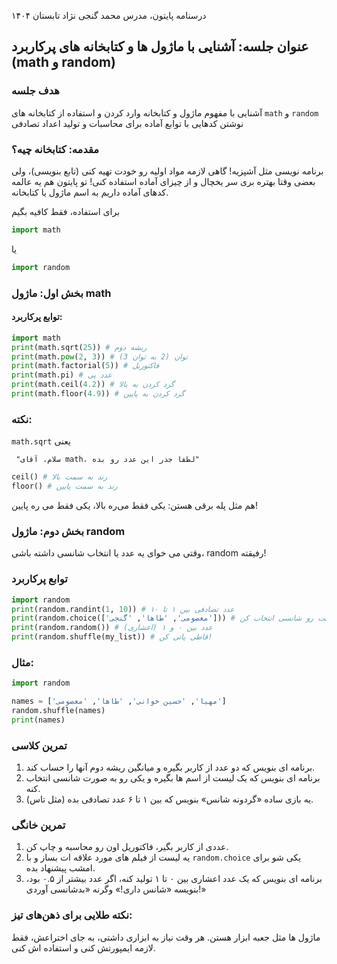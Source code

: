 درسنامه پایتون، مدرس محمد گنجی نژاد تابستان ۱۴۰۴

## عنوان جلسه: آشنایی با ماژول‌ ها و کتابخانه‌ های پرکاربرد (math و random)

### هدف جلسه
آشنایی با مفهوم ماژول و کتابخانه
وارد کردن و استفاده از کتابخانه ‌های `math` و `random`
نوشتن کدهایی با توابع آماده برای محاسبات و تولید اعداد تصادفی

### مقدمه: کتابخانه چیه؟

برنامه ‌نویسی مثل آشپزیه! گاهی لازمه مواد اولیه رو خودت تهیه کنی (تابع بنویسی)، ولی بعضی وقتا بهتره بری سر یخچال و از چیزای آماده استفاده کنی!
تو پایتون هم یه عالمه کدهای آماده داریم به اسم ماژول یا کتابخانه.

برای استفاده، فقط کافیه بگیم

```python
import math
``` 
یا
```python
import random
```

### بخش اول: ماژول math
#### توابع پرکاربرد:

```python
import math 
print(math.sqrt(25)) # ریشه دوم 
print(math.pow(2, 3)) # توان (2 به توان 3) 
print(math.factorial(5)) # فاکتوریل 
print(math.pi) # عدد پی 
print(math.ceil(4.2)) # گرد کردن به بالا 
print(math.floor(4.9)) # گرد کردن به پایین 
```

### نکته:
`math.sqrt` یعنی
```
 "سلام، آقای math، لطفاً جذر این عدد رو بده"
```

```python
ceil() # رند به سمت بالا
floor() # رند به سمت پایین
```

هم مثل پله‌ برقی هستن: یکی فقط می‌ره بالا، یکی فقط می ‌ره پایین!

### بخش دوم: ماژول random

وقتی می‌ خوای یه عدد یا انتخاب شانسی داشته باشی، random رفیقته!

### توابع پرکاربرد

```python
import random 
print(random.randint(1, 10)) # عدد تصادفی بین ۱ تا ۱۰ 
print(random.choice(['معصومی', 'طاها', 'گنجی'])) # یکی از لیست رو شانسی انتخاب کن 
print(random.random()) # عدد بین ۰ و ۱ (اعشاری) 
print(random.shuffle(my_list)) # قاطی‌ پاتی کن! 
```

### مثال:

```python
import random

names = ['مهیا', 'حسین خوانی', 'طاها', 'معصومی'] 
random.shuffle(names) 
print(names) 
```
### تمرین کلاسی
1. برنامه ‌ای بنویس که دو عدد از کاربر بگیره و میانگین ریشه دوم آنها را حساب کند.
2. برنامه ‌ای بنویس که یک لیست از اسم‌ ها بگیره و یکی رو به صورت شانسی انتخاب کنه.
3. یه بازی ساده «گردونه شانس» بنویس که بین ۱ تا ۶ عدد تصادفی بده (مثل تاس).

### تمرین خانگی

1. عددی از کاربر بگیر، فاکتوریل اون رو محاسبه و چاپ کن.
2. یه لیست از فیلم‌ های مورد علاقه ‌ات بساز و با `random.choice` یکی ‌شو برای امشب پیشنهاد بده.
3. برنامه ‌ای بنویس که یک عدد اعشاری بین ۰ تا ۱ تولید کنه، اگر عدد بیشتر از ۰.۵ بود، بنویسه «شانس داری!» وگرنه «بدشانسی آوردی!»

### نکته طلایی برای ذهن‌های تیز:
ماژول ‌ها مثل جعبه ابزار هستن. هر وقت نیاز به ابزاری داشتی، به جای اختراعش، فقط لازمه ایمپورتش کنی و استفاده ‌اش کنی.
